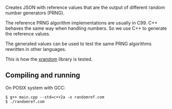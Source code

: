 Creates JSON with reference values that are the output of different random 
number generators (PRNG).

The reference PRNG algorithm implementations are usually in C99. C++ behaves 
the same way when handling numbers. So we use C++ to generate the reference 
values.

The generated values can be used to test the same PRNG algorithms rewritten 
in other languages.

This is how the [xrandom](https://github.com/rtmigo/xrandom) 
library is tested.

## Compiling and running 

On POSIX system with GCC:

``` shell
$ g++ main.cpp --std=c++2a -o randomref.com
$ ./randomref.com
```